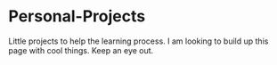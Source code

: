 # Personal-Projects
Little projects to help the learning process.
I am looking to build up this page with cool things. Keep an eye out. 
